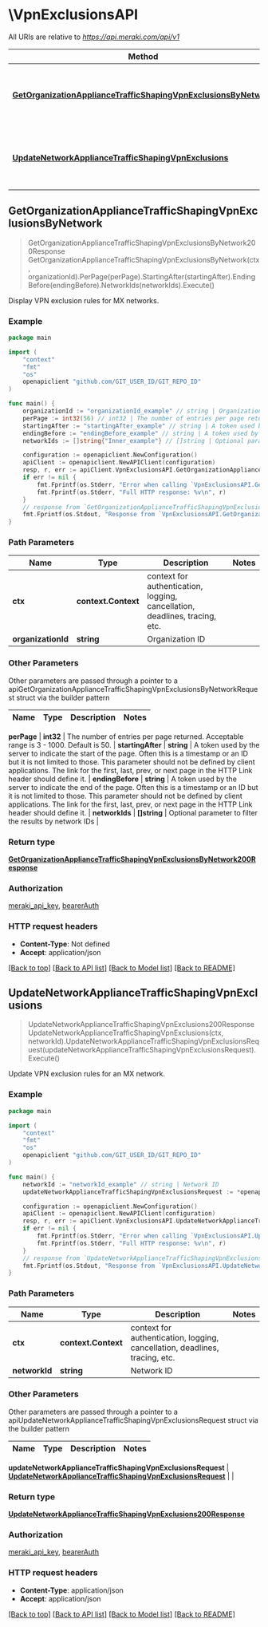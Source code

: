 # \VpnExclusionsAPI

All URIs are relative to *https://api.meraki.com/api/v1*

Method | HTTP request | Description
------------- | ------------- | -------------
[**GetOrganizationApplianceTrafficShapingVpnExclusionsByNetwork**](VpnExclusionsAPI.md#GetOrganizationApplianceTrafficShapingVpnExclusionsByNetwork) | **Get** /organizations/{organizationId}/appliance/trafficShaping/vpnExclusions/byNetwork | Display VPN exclusion rules for MX networks.
[**UpdateNetworkApplianceTrafficShapingVpnExclusions**](VpnExclusionsAPI.md#UpdateNetworkApplianceTrafficShapingVpnExclusions) | **Put** /networks/{networkId}/appliance/trafficShaping/vpnExclusions | Update VPN exclusion rules for an MX network.



## GetOrganizationApplianceTrafficShapingVpnExclusionsByNetwork

> GetOrganizationApplianceTrafficShapingVpnExclusionsByNetwork200Response GetOrganizationApplianceTrafficShapingVpnExclusionsByNetwork(ctx, organizationId).PerPage(perPage).StartingAfter(startingAfter).EndingBefore(endingBefore).NetworkIds(networkIds).Execute()

Display VPN exclusion rules for MX networks.



### Example

```go
package main

import (
	"context"
	"fmt"
	"os"
	openapiclient "github.com/GIT_USER_ID/GIT_REPO_ID"
)

func main() {
	organizationId := "organizationId_example" // string | Organization ID
	perPage := int32(56) // int32 | The number of entries per page returned. Acceptable range is 3 - 1000. Default is 50. (optional)
	startingAfter := "startingAfter_example" // string | A token used by the server to indicate the start of the page. Often this is a timestamp or an ID but it is not limited to those. This parameter should not be defined by client applications. The link for the first, last, prev, or next page in the HTTP Link header should define it. (optional)
	endingBefore := "endingBefore_example" // string | A token used by the server to indicate the end of the page. Often this is a timestamp or an ID but it is not limited to those. This parameter should not be defined by client applications. The link for the first, last, prev, or next page in the HTTP Link header should define it. (optional)
	networkIds := []string{"Inner_example"} // []string | Optional parameter to filter the results by network IDs (optional)

	configuration := openapiclient.NewConfiguration()
	apiClient := openapiclient.NewAPIClient(configuration)
	resp, r, err := apiClient.VpnExclusionsAPI.GetOrganizationApplianceTrafficShapingVpnExclusionsByNetwork(context.Background(), organizationId).PerPage(perPage).StartingAfter(startingAfter).EndingBefore(endingBefore).NetworkIds(networkIds).Execute()
	if err != nil {
		fmt.Fprintf(os.Stderr, "Error when calling `VpnExclusionsAPI.GetOrganizationApplianceTrafficShapingVpnExclusionsByNetwork``: %v\n", err)
		fmt.Fprintf(os.Stderr, "Full HTTP response: %v\n", r)
	}
	// response from `GetOrganizationApplianceTrafficShapingVpnExclusionsByNetwork`: GetOrganizationApplianceTrafficShapingVpnExclusionsByNetwork200Response
	fmt.Fprintf(os.Stdout, "Response from `VpnExclusionsAPI.GetOrganizationApplianceTrafficShapingVpnExclusionsByNetwork`: %v\n", resp)
}
```

### Path Parameters


Name | Type | Description  | Notes
------------- | ------------- | ------------- | -------------
**ctx** | **context.Context** | context for authentication, logging, cancellation, deadlines, tracing, etc.
**organizationId** | **string** | Organization ID | 

### Other Parameters

Other parameters are passed through a pointer to a apiGetOrganizationApplianceTrafficShapingVpnExclusionsByNetworkRequest struct via the builder pattern


Name | Type | Description  | Notes
------------- | ------------- | ------------- | -------------

 **perPage** | **int32** | The number of entries per page returned. Acceptable range is 3 - 1000. Default is 50. | 
 **startingAfter** | **string** | A token used by the server to indicate the start of the page. Often this is a timestamp or an ID but it is not limited to those. This parameter should not be defined by client applications. The link for the first, last, prev, or next page in the HTTP Link header should define it. | 
 **endingBefore** | **string** | A token used by the server to indicate the end of the page. Often this is a timestamp or an ID but it is not limited to those. This parameter should not be defined by client applications. The link for the first, last, prev, or next page in the HTTP Link header should define it. | 
 **networkIds** | **[]string** | Optional parameter to filter the results by network IDs | 

### Return type

[**GetOrganizationApplianceTrafficShapingVpnExclusionsByNetwork200Response**](GetOrganizationApplianceTrafficShapingVpnExclusionsByNetwork200Response.md)

### Authorization

[meraki_api_key](../README.md#meraki_api_key), [bearerAuth](../README.md#bearerAuth)

### HTTP request headers

- **Content-Type**: Not defined
- **Accept**: application/json

[[Back to top]](#) [[Back to API list]](../README.md#documentation-for-api-endpoints)
[[Back to Model list]](../README.md#documentation-for-models)
[[Back to README]](../README.md)


## UpdateNetworkApplianceTrafficShapingVpnExclusions

> UpdateNetworkApplianceTrafficShapingVpnExclusions200Response UpdateNetworkApplianceTrafficShapingVpnExclusions(ctx, networkId).UpdateNetworkApplianceTrafficShapingVpnExclusionsRequest(updateNetworkApplianceTrafficShapingVpnExclusionsRequest).Execute()

Update VPN exclusion rules for an MX network.



### Example

```go
package main

import (
	"context"
	"fmt"
	"os"
	openapiclient "github.com/GIT_USER_ID/GIT_REPO_ID"
)

func main() {
	networkId := "networkId_example" // string | Network ID
	updateNetworkApplianceTrafficShapingVpnExclusionsRequest := *openapiclient.NewUpdateNetworkApplianceTrafficShapingVpnExclusionsRequest() // UpdateNetworkApplianceTrafficShapingVpnExclusionsRequest |  (optional)

	configuration := openapiclient.NewConfiguration()
	apiClient := openapiclient.NewAPIClient(configuration)
	resp, r, err := apiClient.VpnExclusionsAPI.UpdateNetworkApplianceTrafficShapingVpnExclusions(context.Background(), networkId).UpdateNetworkApplianceTrafficShapingVpnExclusionsRequest(updateNetworkApplianceTrafficShapingVpnExclusionsRequest).Execute()
	if err != nil {
		fmt.Fprintf(os.Stderr, "Error when calling `VpnExclusionsAPI.UpdateNetworkApplianceTrafficShapingVpnExclusions``: %v\n", err)
		fmt.Fprintf(os.Stderr, "Full HTTP response: %v\n", r)
	}
	// response from `UpdateNetworkApplianceTrafficShapingVpnExclusions`: UpdateNetworkApplianceTrafficShapingVpnExclusions200Response
	fmt.Fprintf(os.Stdout, "Response from `VpnExclusionsAPI.UpdateNetworkApplianceTrafficShapingVpnExclusions`: %v\n", resp)
}
```

### Path Parameters


Name | Type | Description  | Notes
------------- | ------------- | ------------- | -------------
**ctx** | **context.Context** | context for authentication, logging, cancellation, deadlines, tracing, etc.
**networkId** | **string** | Network ID | 

### Other Parameters

Other parameters are passed through a pointer to a apiUpdateNetworkApplianceTrafficShapingVpnExclusionsRequest struct via the builder pattern


Name | Type | Description  | Notes
------------- | ------------- | ------------- | -------------

 **updateNetworkApplianceTrafficShapingVpnExclusionsRequest** | [**UpdateNetworkApplianceTrafficShapingVpnExclusionsRequest**](UpdateNetworkApplianceTrafficShapingVpnExclusionsRequest.md) |  | 

### Return type

[**UpdateNetworkApplianceTrafficShapingVpnExclusions200Response**](UpdateNetworkApplianceTrafficShapingVpnExclusions200Response.md)

### Authorization

[meraki_api_key](../README.md#meraki_api_key), [bearerAuth](../README.md#bearerAuth)

### HTTP request headers

- **Content-Type**: application/json
- **Accept**: application/json

[[Back to top]](#) [[Back to API list]](../README.md#documentation-for-api-endpoints)
[[Back to Model list]](../README.md#documentation-for-models)
[[Back to README]](../README.md)

